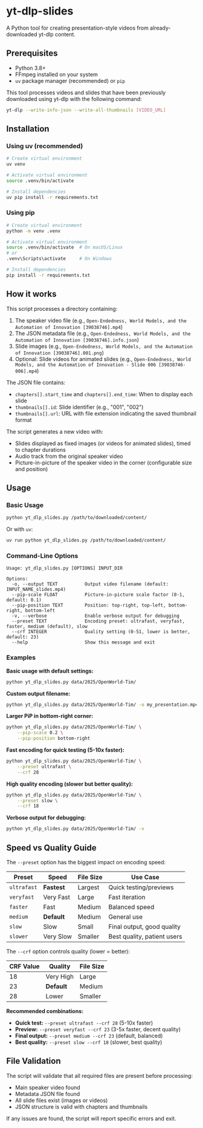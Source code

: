 # yt-dlp-slides

A Python tool for creating presentation-style videos from already-downloaded yt-dlp content.

## Prerequisites

- Python 3.8+
- FFmpeg installed on your system
- `uv` package manager (recommended) or `pip`

This tool processes videos and slides that have been previously downloaded using yt-dlp with the following command:
```bash
yt-dlp --write-info-json --write-all-thumbnails [VIDEO_URL]
```

## Installation

### Using uv (recommended)

```bash
# Create virtual environment
uv venv

# Activate virtual environment
source .venv/bin/activate

# Install dependencies
uv pip install -r requirements.txt
```

### Using pip

```bash
# Create virtual environment
python -m venv .venv

# Activate virtual environment
source .venv/bin/activate  # On macOS/Linux
# or
.venv\Scripts\activate     # On Windows

# Install dependencies
pip install -r requirements.txt
```

## How it works

This script processes a directory containing:
1. The speaker video file (e.g., `Open-Endedness, World Models, and the Automation of Innovation [39038746].mp4`)
2. The JSON metadata file (e.g., `Open-Endedness, World Models, and the Automation of Innovation [39038746].info.json`)
3. Slide images (e.g., `Open-Endedness, World Models, and the Automation of Innovation [39038746].001.png`)
4. Optional: Slide videos for animated slides (e.g., `Open-Endedness, World Models, and the Automation of Innovation - Slide 006 [39038746-006].mp4`)

The JSON file contains:
- `chapters[].start_time` and `chapters[].end_time`: When to display each slide
- `thumbnails[].id`: Slide identifier (e.g., "001", "002")
- `thumbnails[].url`: URL with file extension indicating the saved thumbnail format

The script generates a new video with:
- Slides displayed as fixed images (or videos for animated slides), timed to chapter durations
- Audio track from the original speaker video
- Picture-in-picture of the speaker video in the corner (configurable size and position)

## Usage

### Basic Usage

```bash
python yt_dlp_slides.py /path/to/downloaded/content/
```

Or with `uv`:
```bash
uv run python yt_dlp_slides.py /path/to/downloaded/content/
```

### Command-Line Options

```
Usage: yt_dlp_slides.py [OPTIONS] INPUT_DIR

Options:
  -o, --output TEXT          Output video filename (default: INPUT_NAME_slides.mp4)
  --pip-scale FLOAT          Picture-in-picture scale factor (0-1, default: 0.1)
  --pip-position TEXT        Position: top-right, top-left, bottom-right, bottom-left
  -v, --verbose              Enable verbose output for debugging
  --preset TEXT              Encoding preset: ultrafast, veryfast, faster, medium (default), slow
  --crf INTEGER              Quality setting (0-51, lower is better, default: 23)
  --help                     Show this message and exit
```

### Examples

**Basic usage with default settings:**
```bash
python yt_dlp_slides.py data/2025/OpenWorld-Tim/
```

**Custom output filename:**
```bash
python yt_dlp_slides.py data/2025/OpenWorld-Tim/ -o my_presentation.mp4
```

**Larger PiP in bottom-right corner:**
```bash
python yt_dlp_slides.py data/2025/OpenWorld-Tim/ \
    --pip-scale 0.2 \
    --pip-position bottom-right
```

**Fast encoding for quick testing (5-10x faster):**
```bash
python yt_dlp_slides.py data/2025/OpenWorld-Tim/ \
    --preset ultrafast \
    --crf 28
```

**High quality encoding (slower but better quality):**
```bash
python yt_dlp_slides.py data/2025/OpenWorld-Tim/ \
    --preset slow \
    --crf 18
```

**Verbose output for debugging:**
```bash
python yt_dlp_slides.py data/2025/OpenWorld-Tim/ -v
```

## Speed vs Quality Guide

The `--preset` option has the biggest impact on encoding speed:

| Preset      | Speed        | File Size | Use Case                    |
|-------------|--------------|-----------|------------------------------|
| `ultrafast` | **Fastest**  | Largest   | Quick testing/previews       |
| `veryfast`  | Very Fast    | Large     | Fast iteration               |
| `faster`    | Fast         | Medium    | Balanced speed               |
| `medium`    | **Default**  | Medium    | General use                  |
| `slow`      | Slow         | Small     | Final output, good quality   |
| `slower`    | Very Slow    | Smaller   | Best quality, patient users  |

The `--crf` option controls quality (lower = better):

| CRF Value | Quality      | File Size |
|-----------|--------------|-----------|
| 18        | Very High    | Large     |
| 23        | **Default**  | Medium    |
| 28        | Lower        | Smaller   |

**Recommended combinations:**
- **Quick test:** `--preset ultrafast --crf 28` (5-10x faster)
- **Preview:** `--preset veryfast --crf 23` (3-5x faster, decent quality)
- **Final output:** `--preset medium --crf 23` (default, balanced)
- **Best quality:** `--preset slow --crf 18` (slower, best quality)

## File Validation

The script will validate that all required files are present before processing:
- Main speaker video found
- Metadata JSON file found
- All slide files exist (images or videos)
- JSON structure is valid with chapters and thumbnails

If any issues are found, the script will report specific errors and exit.
